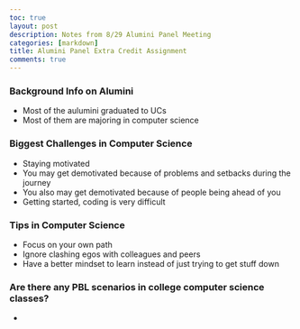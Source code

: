 ```yaml
---
toc: true
layout: post
description: Notes from 8/29 Alumini Panel Meeting
categories: [markdown]
title: Alumini Panel Extra Credit Assignment
comments: true
---
```


### Background Info on Alumini 
- Most of the aulumini graduated to UCs
- Most of them are majoring in computer science

### Biggest Challenges in Computer Science
- Staying motivated
 - You may get demotivated because of problems and setbacks during the journey
 - You also may get demotivated because of people being ahead of you
- Getting started, coding is very difficult

### Tips in Computer Science
- Focus on your own path
- Ignore clashing egos with colleagues and peers
- Have a better mindset to learn instead of just trying to get stuff down

### Are there any PBL scenarios in college computer science classes?
- 


